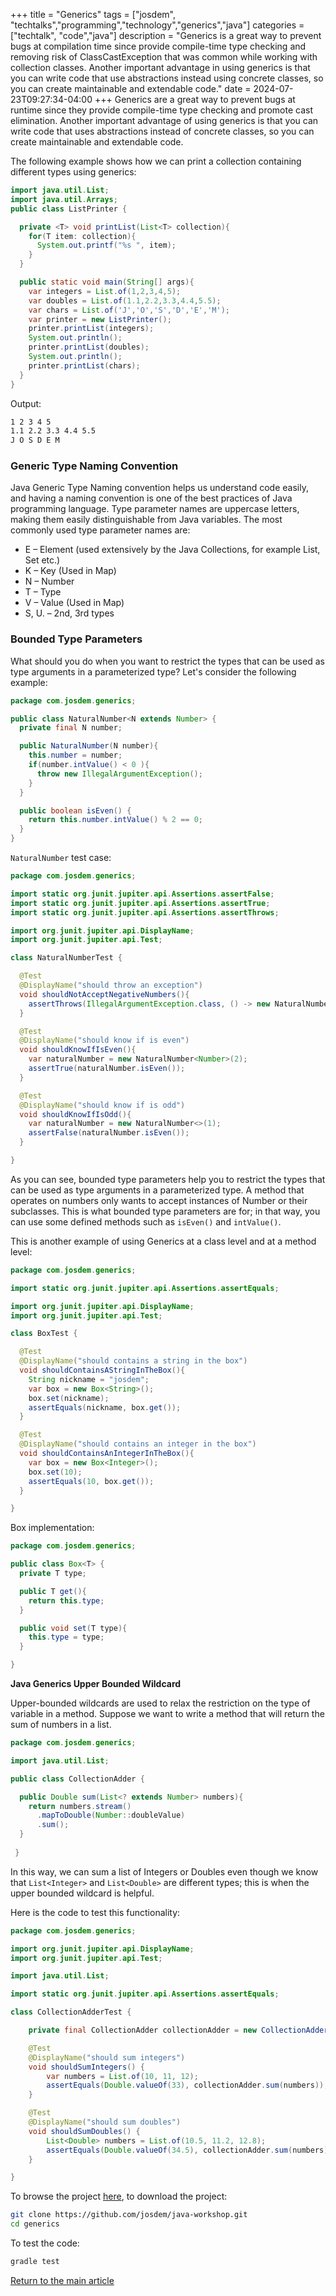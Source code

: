 +++
title = "Generics"
tags = ["josdem", "techtalks","programming","technology","generics","java"]
categories = ["techtalk", "code","java"]
description =  "Generics is a great way to prevent bugs at compilation time since provide compile-time type checking and removing risk of ClassCastException that was common while working with collection classes. Another important advantage in using generics is that you can write code that use abstractions instead using concrete classes, so you can create maintainable and extendable code."
date = 2024-07-23T09:27:34-04:00
+++
Generics are a great way to prevent bugs at runtime since they provide compile-time type checking and promote cast elimination. Another important advantage of using generics is that you can write code that uses abstractions instead of concrete classes, so you can create maintainable and extendable code.

The following example shows how we can print a collection containing different types using generics:
```java
import java.util.List;
import java.util.Arrays;
public class ListPrinter {

  private <T> void printList(List<T> collection){
    for(T item: collection){
      System.out.printf("%s ", item);
    }
  }

  public static void main(String[] args){
    var integers = List.of(1,2,3,4,5);
    var doubles = List.of(1.1,2.2,3.3,4.4,5.5);
    var chars = List.of('J','O','S','D','E','M');
    var printer = new ListPrinter();
    printer.printList(integers);
    System.out.println();
    printer.printList(doubles);
    System.out.println();
    printer.printList(chars);
  }
}
```
Output:
```bash
1 2 3 4 5
1.1 2.2 3.3 4.4 5.5
J O S D E M
```
### Generic Type Naming Convention

Java Generic Type Naming convention helps us understand code easily, and having a naming convention is one of the best practices of Java programming language. Type parameter names are uppercase letters, making them easily distinguishable from Java variables. The most commonly used type parameter names are:

* E – Element (used extensively by the Java Collections, for example List, Set etc.)
* K – Key (Used in Map)
* N – Number
* T – Type
* V – Value (Used in Map)
* S, U. – 2nd, 3rd types

### Bounded Type Parameters

What should you do when you want to restrict the types that can be used as type arguments in a parameterized type? Let's consider the following example:
```java
package com.josdem.generics;

public class NaturalNumber<N extends Number> {
  private final N number;

  public NaturalNumber(N number){
    this.number = number;
    if(number.intValue() < 0 ){
      throw new IllegalArgumentException();
    }
  }

  public boolean isEven() {
    return this.number.intValue() % 2 == 0;
  }
}
```
`NaturalNumber` test case:
```java
package com.josdem.generics;

import static org.junit.jupiter.api.Assertions.assertFalse;
import static org.junit.jupiter.api.Assertions.assertTrue;
import static org.junit.jupiter.api.Assertions.assertThrows;

import org.junit.jupiter.api.DisplayName;
import org.junit.jupiter.api.Test;

class NaturalNumberTest {

  @Test
  @DisplayName("should throw an exception")
  void shouldNotAcceptNegativeNumbers(){
    assertThrows(IllegalArgumentException.class, () -> new NaturalNumber<Number>(-1), "should throw an exception");
  }

  @Test
  @DisplayName("should know if is even")
  void shouldKnowIfIsEven(){
    var naturalNumber = new NaturalNumber<Number>(2);
    assertTrue(naturalNumber.isEven());
  }

  @Test
  @DisplayName("should know if is odd")
  void shouldKnowIfIsOdd(){
    var naturalNumber = new NaturalNumber<>(1);
    assertFalse(naturalNumber.isEven());
  }

}
```
As you can see, bounded type parameters help you to restrict the types that can be used as type arguments in a parameterized type. A method that operates on numbers only wants to accept instances of Number or their subclasses. This is what bounded type parameters are for; in that way, you can use some defined methods such as `isEven()` and `intValue()`.

This is another example of using Generics at a class level and at a method level:
```java
package com.josdem.generics;

import static org.junit.jupiter.api.Assertions.assertEquals;

import org.junit.jupiter.api.DisplayName;
import org.junit.jupiter.api.Test;

class BoxTest {

  @Test
  @DisplayName("should contains a string in the box")
  void shouldContainsAStringInTheBox(){
    String nickname = "josdem";
    var box = new Box<String>();
    box.set(nickname);
    assertEquals(nickname, box.get());
  }

  @Test
  @DisplayName("should contains an integer in the box")
  void shouldContainsAnIntegerInTheBox(){
    var box = new Box<Integer>();
    box.set(10);
    assertEquals(10, box.get());
  }

}
```
Box implementation:
```java
package com.josdem.generics;

public class Box<T> {
  private T type;

  public T get(){
    return this.type;
  }

  public void set(T type){
    this.type = type;
  }

}
```
**Java Generics Upper Bounded Wildcard**

Upper-bounded wildcards are used to relax the restriction on the type of variable in a method. Suppose we want to write a method that will return the sum of numbers in a list.
```java
package com.josdem.generics;

import java.util.List;

public class CollectionAdder {

  public Double sum(List<? extends Number> numbers){
    return numbers.stream()
      .mapToDouble(Number::doubleValue)
      .sum();
  }
    
 }
```
In this way, we can sum a list of Integers or Doubles even though we know that `List<Integer>` and `List<Double>` are different types; this is when the upper bounded wildcard is helpful.

Here is the code to test this functionality:
```java
package com.josdem.generics;

import org.junit.jupiter.api.DisplayName;
import org.junit.jupiter.api.Test;

import java.util.List;

import static org.junit.jupiter.api.Assertions.assertEquals;

class CollectionAdderTest {

    private final CollectionAdder collectionAdder = new CollectionAdder();

    @Test
    @DisplayName("should sum integers")
    void shouldSumIntegers() {
        var numbers = List.of(10, 11, 12);
        assertEquals(Double.valueOf(33), collectionAdder.sum(numbers));
    }

    @Test
    @DisplayName("should sum doubles")
    void shouldSumDoubles() {
        List<Double> numbers = List.of(10.5, 11.2, 12.8);
        assertEquals(Double.valueOf(34.5), collectionAdder.sum(numbers));
    }

}
```
To browse the project [here](https://github.com/josdem/java-workshop/tree/main/generics), to download the project:
```bash
git clone https://github.com/josdem/java-workshop.git
cd generics
```

To test the code:
```bash
gradle test
```
[Return to the main article](/techtalk/java)
